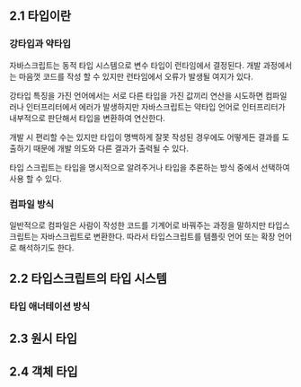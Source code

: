 ## 2.1 타입이란

### 강타입과 약타입

자바스크립트는 동적 타입 시스템으로 변수 타입이 런타임에서 결정된다. 개발 과정에서는 마음껏 코드를 작성 할 수 있지만 런타임에서 오류가 발생될 여지가 있다.

강타입 특징을 가진 언어에서는 서로 다른 타입을 가진 값끼리 연산을 시도하면 컴파일러나 인터프리터에서 에러가 발생하지만 자바스크립트는 약타입 언어로 인터프리터가 내부적으로 판단해서 타입을 변환하여 연산한다.

개발 시 편리할 수는 있지만 타입이 명백하게 잘못 작성된 경우에도 어떻게든 결과를 도출하기 때문에 개발 의도와 다른 결과가 출력될 수 있다.

타입 스크립트는 타입을 명시적으로 알려주거나 타입을 추론하는 방식 중에서 선택하여 사용 할 수 있다.

### 컴파일 방식

일반적으로 컴파일은 사람이 작성한 코드를 기계어로 바꿔주는 과정을 말하지만 타입스크립트는 자바스크립트로 변환한다. 따라서 타입스크립트를 템플릿 언어 또는 확장 언어로 해석하기도 한다.
## 2.2 타입스크립트의 타입 시스템

### 타입 애너테이션 방식



## 2.3 원시 타입

## 2.4 객체 타입

